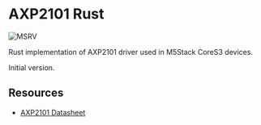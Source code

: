 # AXP2101 Rust

![MSRV](https://img.shields.io/badge/MSRV-1.60-blue?style=flat-square)

Rust implementation of AXP2101 driver used in M5Stack CoreS3 devices.

Initial version.

## Resources
- [AXP2101 Datasheet](https://github.com/m5stack/M5-Schematic/blob/master/Core/AXP2101%20Datasheet_v1.1_en_draft_2211.pdf)
